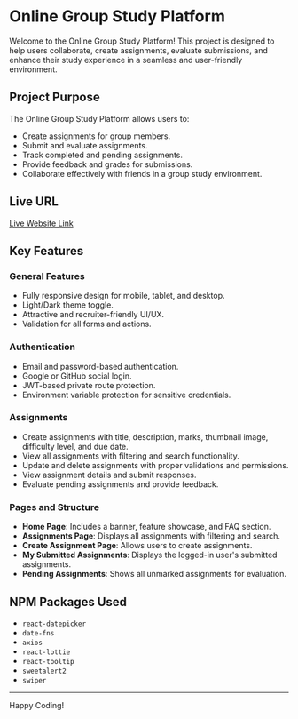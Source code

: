 
# Online Group Study Platform

Welcome to the Online Group Study Platform! This project is designed to help users collaborate, create assignments, evaluate submissions, and enhance their study experience in a seamless and user-friendly environment.

## Project Purpose
The Online Group Study Platform allows users to:
- Create assignments for group members.
- Submit and evaluate assignments.
- Track completed and pending assignments.
- Provide feedback and grades for submissions.
- Collaborate effectively with friends in a group study environment.

## Live URL
[Live Website Link](https://assignment-buddy-38e73.web.app/) 


## Key Features

### General Features
- Fully responsive design for mobile, tablet, and desktop.
- Light/Dark theme toggle.
- Attractive and recruiter-friendly UI/UX.
- Validation for all forms and actions.

### Authentication
- Email and password-based authentication.
- Google or GitHub social login.
- JWT-based private route protection.
- Environment variable protection for sensitive credentials.

### Assignments
- Create assignments with title, description, marks, thumbnail image, difficulty level, and due date.
- View all assignments with filtering and search functionality.
- Update and delete assignments with proper validations and permissions.
- View assignment details and submit responses.
- Evaluate pending assignments and provide feedback.

### Pages and Structure
- **Home Page**: Includes a banner, feature showcase, and FAQ section.
- **Assignments Page**: Displays all assignments with filtering and search.
- **Create Assignment Page**: Allows users to create assignments.
- **My Submitted Assignments**: Displays the logged-in user's submitted assignments.
- **Pending Assignments**: Shows all unmarked assignments for evaluation.

## NPM Packages Used


- `react-datepicker`
- `date-fns`
- `axios`
- `react-lottie`
- `react-tooltip`
- `sweetalert2`
- `swiper`

---

Happy Coding!


